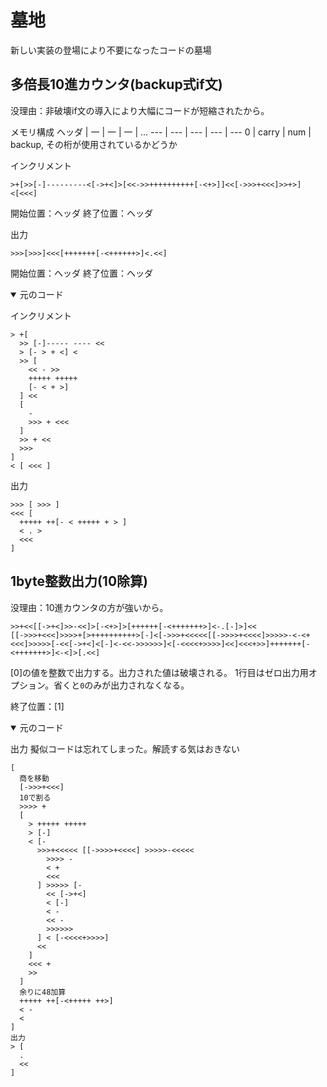 # 墓地
新しい実装の登場により不要になったコードの墓場

## 多倍長10進カウンタ(backup式if文)
没理由：非破壊if文の導入により大幅にコードが短縮されたから。

メモリ構成
ヘッダ | 一 | 一 | 一 | ...
--- | --- | --- | --- | ---
0 | carry | num | backup, その桁が使用されているかどうか

インクリメント
```brainfuck
>+[>>[-]---------<[->+<]>[<<->>++++++++++[-<+>]]<<[->>>+<<<]>>+>]<[<<<]
```
開始位置：ヘッダ
終了位置：ヘッダ

出力
```brainfuck
>>>[>>>]<<<[+++++++[-<++++++>]<.<<]
```
開始位置：ヘッダ
終了位置：ヘッダ


<details open>
<summary>元のコード</summary>

インクリメント
```brainfuck
> +[
  >> [-]----- ---- <<
  > [- > + <] <
  >> [
    << - >>
    +++++ +++++
    [- < + >]
  ] <<
  [
    -
    >>> + <<<
  ]
  >> + <<
  >>>
]
< [ <<< ]
```

出力
```brainfuck
>>> [ >>> ]
<<< [
  +++++ ++[- < +++++ + > ]
  < . >
  <<<
]
```
</details>

## 1byte整数出力(10除算)
没理由：10進カウンタの方が強いから。

```brainfuck
>>+<<[[->+<]>>-<<]>[-<+>]>[++++++[-<+++++++>]<-.[-]>]<<
[[->>>+<<<]>>>>+[>++++++++++>[-]<[->>>+<<<<<[[->>>>+<<<<]>>>>>-<-<+<<<]>>>>>[-<<[->+<]<[-]<-<<->>>>>>]<[-<<<<+>>>>]<<]<<<+>>]+++++++[-<+++++++>]<-<]>[.<<]
```

[0]の値を整数で出力する。出力された値は破壊される。
1行目はゼロ出力用オプション。省くと`0`のみが出力されなくなる。

終了位置：[1]
<details open>
<summary>元のコード</summary>

出力
擬似コードは忘れてしまった。解読する気はおきない
```brainfuck
[
  商を移動
  [->>>+<<<]
  10で割る
  >>>> +
  [
    > +++++ +++++
    > [-]
    < [-
      >>>+<<<<< [[->>>>+<<<<] >>>>>-<<<<<
        >>>> -
        < +
        <<<
      ] >>>>> [-
        << [->+<]
        < [-]
        < -
        << -
        >>>>>>
      ] < [-<<<<+>>>>]
      <<
    ]
    <<< +
    >>
  ]
  余りに48加算
  +++++ ++[-<+++++ ++>]
  < -
  <
]
出力
> [
  .
  <<
]
```
</details>
